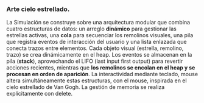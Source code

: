 ### Arte cielo estrellado.

La Simulación se construye sobre una arquitectura modular que combina cuatro estructuras de datos: un arreglo **dinámico** para gestionar las estrellas activas, una **cola** para secuenciar los remolinos visuales, una pila que registra eventos de interacción del usuario y una lista enlazada que conecta trazos entre elementos. Cada objeto visual (estrella, remolino, trazo) se crea dinámicamente en el heap. Los eventos se almacenan en la pila (**stack**), aprovechando el LIFO (last input first output) para revertir acciones recientes, mientras que **los remolinos se encolan en el heap y se procesan en orden de aparición**. La interactividad mediante teclado, mouse altera simultáneamente estas estructuras, con el mouse, inspirada en el cielo estrellado de Van Gogh. La gestión de memoria se realiza explícitamente con delete.


